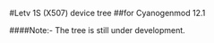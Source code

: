 #Letv 1S (X507) device tree
##for Cyanogenmod 12.1

####Note:-
The tree is still under development.
